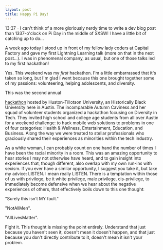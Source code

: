 ```yaml
---
layout: post
title: Happy Pi Day!
---
```


13:37 - I can't think of a more gloriously nerdy time to write a dev blog post than 1337-o'clock on Pi Day in the middle of SXSW! I have a little bit of catching up to do...

A week ago today I stood up in front of my fellow lady coders at Capital Factory and gave my first Lightning Learning talk (more on that in the next post...). I was in phenomenal company, as usual, but one of those talks led to my first hackathon!

Yes. This weekend was my *first* hackathon. I'm a little embarrassed that it's taken so long, but I'm glad I went because this one brought together some of my passions: volunteering, helping adolescents, and diversity.

This was the second annual [<div>hackathon](http://www.divhackathon.com) hosted by Huston-Tillotson University, an Historically Black University here in Austin. The incomparable Autumn Caviness and her squad of volunteer students organized a hackathon focusing on Diversity in Tech. They invited high school and college age students from all over Austin for a weekend challenge: to hack mobile web solutions to problems in one of four categories: Health & Wellness, Entertainment, Education, and Business. Along the way we were treated to stellar professionals who graciously shared their experiences as minorities within the tech industry.

As a white woman, I can probably count on one hand the number of times I have been the racial minority in a room. This was an amazing opportunity to hear stories I may not otherwise have heard, and to gain insight into experiences that, though different, also overlap with my own run-ins with sexism. If you ever have a similar opportunity, I suggest you take it, but take my advice: LISTEN. I mean really LISTEN. There is a temptation within those of us with privilege, be it white privilege, male privilege, cis-privilege, to immediately become defensive when we hear about the negative experiences of others, that effectively boils down to this one thought:

"Surely this isn't MY fault."

"NotAllMen". 

"AllLivesMatter".

Fight it. This thought is missing the point entirely. Understand that just because you haven't seen it, doesn't mean it doesn't happen, and that just because you don't directly contribute to it, doesn't mean it isn't your problem. 

